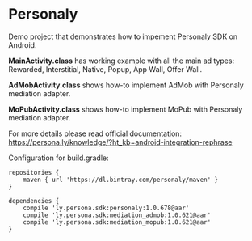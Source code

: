 # Personaly

Demo project that demonstrates how to impement Personaly SDK on Android.

**MainActivity.class** has working example with all the main ad types: Rewarded, Interstitial, Native, Popup, App Wall, Offer Wall.
 
 **AdMobActivity.class** shows how-to implement AdMob with Personaly mediation adapter.
 
  **MoPubActivity.class** shows how-to implement MoPub with Personaly mediation adapter.

For more details please read official documentation: https://persona.ly/knowledge/?ht_kb=android-integration-rephrase


Configuration for build.gradle:

```
repositories {
    maven { url 'https://dl.bintray.com/personaly/maven' }
}

dependencies {
    compile 'ly.persona.sdk:personaly:1.0.678@aar'
    compile 'ly.persona.sdk:mediation_admob:1.0.621@aar'
    compile 'ly.persona.sdk:mediation_mopub:1.0.621@aar'
}
```
